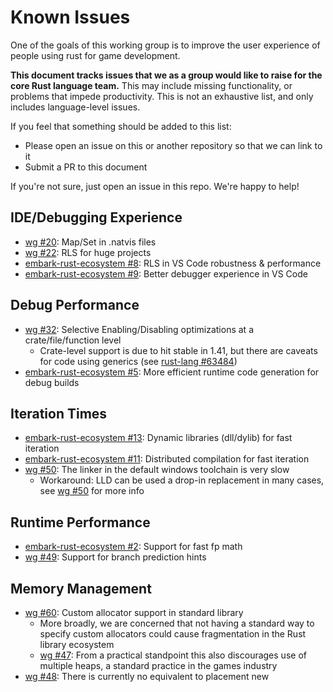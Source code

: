 # Known Issues

One of the goals of this working group is to improve the user experience of people using rust for game development.

**This document tracks issues that we as a group would like to raise for the core Rust language team.** This may
include missing functionality, or problems that impede productivity. This is not an exhaustive list, and only 
includes language-level issues. 

If you feel that something should be added to this list:
 * Please open an issue on this or another repository so that we can link to it
 * Submit a PR to this document

If you're not sure, just open an issue in this repo. We're happy to help!

## IDE/Debugging Experience
* [wg #20](https://github.com/rust-gamedev/wg/issues/20): Map/Set in .natvis files
* [wg #22](https://github.com/rust-gamedev/wg/issues/22): RLS for huge projects
* [embark-rust-ecosystem #8](https://github.com/EmbarkStudios/rust-ecosystem/issues/8): RLS in VS Code robustness & performance
* [embark-rust-ecosystem #9](https://github.com/EmbarkStudios/rust-ecosystem/issues/9): Better debugger experience in VS Code
 
## Debug Performance
* [wg #32](https://github.com/rust-gamedev/wg/issues/32): Selective Enabling/Disabling optimizations at a crate/file/function level
    * Crate-level support is due to hit stable in 1.41, but there are caveats for code using generics (see 
      [rust-lang #63484](https://github.com/rust-lang/rust/issues/63484))
* [embark-rust-ecosystem #5](https://github.com/EmbarkStudios/rust-ecosystem/issues/5): More efficient runtime code generation for debug builds
 
## Iteration Times
* [embark-rust-ecosystem #13](https://github.com/EmbarkStudios/rust-ecosystem/issues/13): Dynamic libraries (dll/dylib) for fast iteration
* [embark-rust-ecosystem #11](https://github.com/EmbarkStudios/rust-ecosystem/issues/11): Distributed compilation for fast iteration
* [wg #50](https://github.com/rust-gamedev/wg/issues/50): The linker in the default windows toolchain is very slow
    * Workaround: LLD can be used a drop-in replacement in many cases, see [wg #50](https://github.com/rust-gamedev/wg/issues/50) for more info
 
## Runtime Performance
* [embark-rust-ecosystem #2](https://github.com/EmbarkStudios/rust-ecosystem/issues/2): Support for fast fp math
* [wg #49](https://github.com/rust-gamedev/wg/issues/49): Support for branch prediction hints

## Memory Management
* [wg #60](https://github.com/rust-gamedev/wg/issues/60): Custom allocator support in standard library
    * More broadly, we are concerned that not having a standard way to specify custom allocators could cause 
      fragmentation in the Rust library ecosystem
    * [wg #47](https://github.com/rust-gamedev/wg/issues/47): From a practical standpoint this also discourages use of
      multiple heaps, a standard practice in the games industry
* [wg #48](https://github.com/rust-gamedev/wg/issues/48): There is currently no equivalent to placement new
